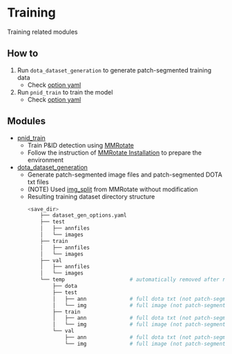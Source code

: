 # Training
Training related modules

## How to 
1. Run `dota_dataset_generation` to generate patch-segmented training data
   * Check [option yaml](../options_example/dota_dataset_generation_example.yaml)
2. Run `pnid_train` to train the model
   * Check [option yaml](../options_example/pnid_train_example.yaml)

## Modules

* [pnid_train](./pnid_train)
  * Train P&ID detection using [MMRotate](../mmrotate)
  * Follow the instruction of [MMRotate Installation](https://github.com/open-mmlab/mmrotate?tab=readme-ov-file#installation) to prepare the environment
* [dota_dataset_generation](./dota_dataset_generation)
  * Generate patch-segmented image files and patch-segmented DOTA txt files
  * (NOTE) Used [img_split](./dota_dataset_generation/external/img_split.py) from MMRotate without modification
  * Resulting training dataset directory structure
    ```bash 
    <save_dir>
        ├── dataset_gen_options.yaml
        ├── test
        │   ├── annfiles
        │   └── images
        ├── train
        │   ├── annfiles
        │   └── images
        ├── val
        │   ├── annfiles
        │   └── images
        └── temp                     # automatically removed after running if remove-tmp-files is true
            ├── dota
            ├── test
            │   ├── ann              # full dota txt (not patch-segmented)
            │   └── img              # full image (not patch-segmented)
            ├── train
            │   ├── ann              # full dota txt (not patch-segmented)
            │   └── img              # full image (not patch-segmented)
            └── val
                ├── ann              # full dota txt (not patch-segmented)
                └── img              # full image (not patch-segmented)
    ```